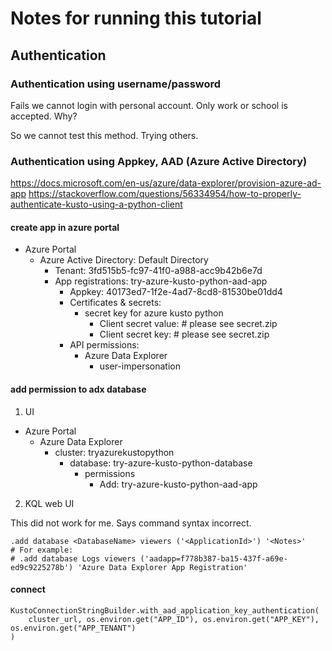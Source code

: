 # Notes for running this tutorial

## Authentication

### Authentication using username/password

Fails we cannot login with personal account. Only work or school is accepted. Why?

So we cannot test this method. Trying others.


### Authentication using Appkey, AAD (Azure Active Directory)

https://docs.microsoft.com/en-us/azure/data-explorer/provision-azure-ad-app
https://stackoverflow.com/questions/56334954/how-to-properly-authenticate-kusto-using-a-python-client


#### create app in azure portal

- Azure Portal
  - Azure Active Directory: Default Directory
    - Tenant: 3fd515b5-fc97-41f0-a988-acc9b42b6e7d
    - App registrations: try-azure-kusto-python-aad-app
      - Appkey: 40173ed7-1f2e-4ad7-8cd8-81530be01dd4
      - Certificates & secrets:
        - secret key for azure kusto python
          - Client secret value: # please see secret.zip
          - Client secret key: # please see secret.zip
      - API permissions:
        - Azure Data Explorer
          - user-impersonation


#### add permission to adx database

1. UI
- Azure Portal
  - Azure Data Explorer
    - cluster: tryazurekustopython
      - database: try-azure-kusto-python-database
        - permissions
          - Add: try-azure-kusto-python-aad-app

2. KQL web UI

This did not work for me. Says command syntax incorrect.

```
.add database <DatabaseName> viewers ('<ApplicationId>') '<Notes>'
# For example:
# .add database Logs viewers ('aadapp=f778b387-ba15-437f-a69e-ed9c9225278b') 'Azure Data Explorer App Registration'
```

#### connect

```
KustoConnectionStringBuilder.with_aad_application_key_authentication(
    cluster_url, os.environ.get("APP_ID"), os.environ.get("APP_KEY"), os.environ.get("APP_TENANT")
)
```